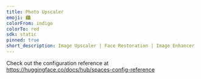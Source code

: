 ```yaml
---
title: Photo Upscaler
emoji: 🏙️
colorFrom: indigo
colorTo: red
sdk: static
pinned: true
short_description: Image Upscaler | Face Restoration | Image Enhancer
---
```


Check out the configuration reference at https://huggingface.co/docs/hub/spaces-config-reference